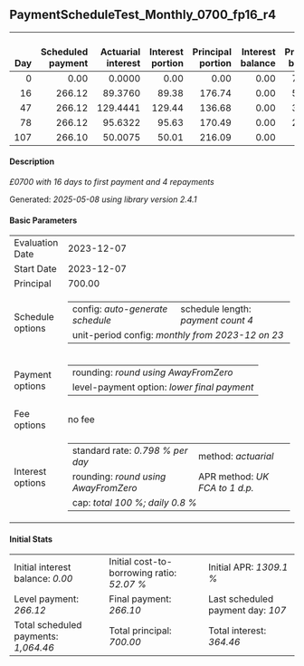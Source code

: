 <h2>PaymentScheduleTest_Monthly_0700_fp16_r4</h2>
<table>
    <thead style="vertical-align: bottom;">
        <th style="text-align: right;">Day</th>
        <th style="text-align: right;">Scheduled payment</th>
        <th style="text-align: right;">Actuarial interest</th>
        <th style="text-align: right;">Interest portion</th>
        <th style="text-align: right;">Principal portion</th>
        <th style="text-align: right;">Interest balance</th>
        <th style="text-align: right;">Principal balance</th>
        <th style="text-align: right;">Total actuarial interest</th>
        <th style="text-align: right;">Total interest</th>
        <th style="text-align: right;">Total principal</th>
    </thead>
    <tr style="text-align: right;">
        <td class="ci00">0</td>
        <td class="ci01" style="white-space: nowrap;">0.00</td>
        <td class="ci02">0.0000</td>
        <td class="ci03">0.00</td>
        <td class="ci04">0.00</td>
        <td class="ci05">0.00</td>
        <td class="ci06">700.00</td>
        <td class="ci07">0.0000</td>
        <td class="ci08">0.00</td>
        <td class="ci09">0.00</td>
    </tr>
    <tr style="text-align: right;">
        <td class="ci00">16</td>
        <td class="ci01" style="white-space: nowrap;">266.12</td>
        <td class="ci02">89.3760</td>
        <td class="ci03">89.38</td>
        <td class="ci04">176.74</td>
        <td class="ci05">0.00</td>
        <td class="ci06">523.26</td>
        <td class="ci07">89.3760</td>
        <td class="ci08">89.38</td>
        <td class="ci09">176.74</td>
    </tr>
    <tr style="text-align: right;">
        <td class="ci00">47</td>
        <td class="ci01" style="white-space: nowrap;">266.12</td>
        <td class="ci02">129.4441</td>
        <td class="ci03">129.44</td>
        <td class="ci04">136.68</td>
        <td class="ci05">0.00</td>
        <td class="ci06">386.58</td>
        <td class="ci07">218.8201</td>
        <td class="ci08">218.82</td>
        <td class="ci09">313.42</td>
    </tr>
    <tr style="text-align: right;">
        <td class="ci00">78</td>
        <td class="ci01" style="white-space: nowrap;">266.12</td>
        <td class="ci02">95.6322</td>
        <td class="ci03">95.63</td>
        <td class="ci04">170.49</td>
        <td class="ci05">0.00</td>
        <td class="ci06">216.09</td>
        <td class="ci07">314.4522</td>
        <td class="ci08">314.45</td>
        <td class="ci09">483.91</td>
    </tr>
    <tr style="text-align: right;">
        <td class="ci00">107</td>
        <td class="ci01" style="white-space: nowrap;">266.10</td>
        <td class="ci02">50.0075</td>
        <td class="ci03">50.01</td>
        <td class="ci04">216.09</td>
        <td class="ci05">0.00</td>
        <td class="ci06">0.00</td>
        <td class="ci07">364.4598</td>
        <td class="ci08">364.46</td>
        <td class="ci09">700.00</td>
    </tr>
</table>
<h4>Description</h4>
<p><i>£0700 with 16 days to first payment and 4 repayments</i></p>
<p>Generated: <i>2025-05-08 using library version 2.4.1</i></p>
<h4>Basic Parameters</h4>
<table>
    <tr>
        <td>Evaluation Date</td>
        <td>2023-12-07</td>
    </tr>
    <tr>
        <td>Start Date</td>
        <td>2023-12-07</td>
    </tr>
    <tr>
        <td>Principal</td>
        <td>700.00</td>
    </tr>
    <tr>
        <td>Schedule options</td>
        <td>
            <table>
                <tr>
                    <td>config: <i>auto-generate schedule</i></td>
                    <td>schedule length: <i><i>payment count</i> 4</i></td>
                </tr>
                <tr>
                    <td colspan="2" style="white-space: nowrap;">unit-period config: <i>monthly from 2023-12 on 23</i></td>
                </tr>
            </table>
        </td>
    </tr>
    <tr>
        <td>Payment options</td>
        <td>
            <table>
                <tr>
                    <td>rounding: <i>round using AwayFromZero</i></td>
                </tr>
                <tr>
                    <td>level-payment option: <i>lower&nbsp;final&nbsp;payment</i></td>
                </tr>
            </table>
        </td>
    </tr>
    <tr>
        <td>Fee options</td>
        <td>no fee
        </td>
    </tr>
    <tr>
        <td>Interest options</td>
        <td>
            <table>
                <tr>
                    <td>standard rate: <i>0.798 % per day</i></td>
                    <td>method: <i>actuarial</i></td>
                </tr>
                <tr>
                    <td>rounding: <i>round using AwayFromZero</i></td>
                    <td>APR method: <i>UK FCA to 1 d.p.</i></td>
                </tr>
                <tr>
                    <td colspan="2">cap: <i>total 100 %; daily 0.8 %</td>
                </tr>
            </table>
        </td>
    </tr>
</table>
<h4>Initial Stats</h4>
<table>
    <tr>
        <td>Initial interest balance: <i>0.00</i></td>
        <td>Initial cost-to-borrowing ratio: <i>52.07 %</i></td>
        <td>Initial APR: <i>1309.1 %</i></td>
    </tr>
    <tr>
        <td>Level payment: <i>266.12</i></td>
        <td>Final payment: <i>266.10</i></td>
        <td>Last scheduled payment day: <i>107</i></td>
    </tr>
    <tr>
        <td>Total scheduled payments: <i>1,064.46</i></td>
        <td>Total principal: <i>700.00</i></td>
        <td>Total interest: <i>364.46</i></td>
    </tr>
</table>